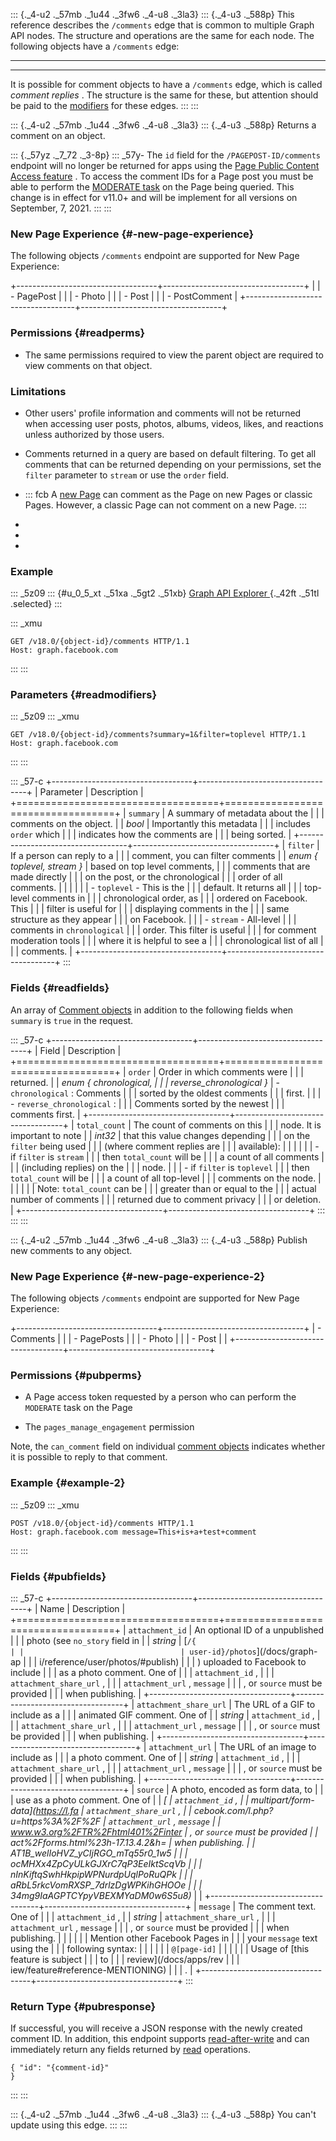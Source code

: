 <div>

<div>

::: {._4-u2 ._57mb ._1u44 ._3fw6 ._4-u8 ._3la3}
::: {._4-u3 ._588p}
This reference describes the ` /comments ` edge that is common to
multiple Graph API nodes. The structure and operations are the same for
each node. The following objects have a ` /comments ` edge:

  -- -- --
        
  -- -- --

It is possible for comment objects to have a ` /comments ` edge, which
is called *comment replies* . The structure is the same for these, but
attention should be paid to the [modifiers](#readmodifiers) for these
edges.
:::
:::

::: {._4-u2 ._57mb ._1u44 ._3fw6 ._4-u8 ._3la3}
::: {._4-u3 ._588p}
Returns a comment on an object.

::: {._57yz ._7_72 ._3-8p}
::: _57y-
The ` id ` field for the ` /PAGEPOST-ID/comments ` endpoint will no
longer be returned for apps using the [Page Public Content Access
feature](https://developers.facebook.com/docs/pages/overview/permissions-features#features)
. To access the comment IDs for a Page post you must be able to perform
the [MODERATE
task](https://developers.facebook.com/docs/pages/overview/permissions-features#tasks)
on the Page being queried. This change is in effect for v11.0+ and will
be implement for all versions on September, 7, 2021.
:::
:::

### New Page Experience {#-new-page-experience}

The following objects ` /comments ` endpoint are supported for New Page
Experience:

+-----------------------------------+-----------------------------------+
|                                   | -   PagePost                      |
|                                   | -   Photo                         |
|                                   | -   Post                          |
|                                   | -   PostComment                   |
+-----------------------------------+-----------------------------------+

### Permissions {#readperms}

-   The same permissions required to view the parent object are required
    to view comments on that object.

### Limitations

-   Other users\' profile information and comments will not be returned
    when accessing user posts, photos, albums, videos, likes, and
    reactions unless authorized by those users.

-   Comments returned in a query are based on default filtering. To get
    all comments that can be returned depending on your permissions, set
    the ` filter ` parameter to ` stream ` or use the ` order ` field.

-   ::: fcb
    A [new
    Page](https://www.facebook.com/business/help/2752670058165459?id=418112142508425)
    can comment as the Page on new Pages or classic Pages. However, a
    classic Page can not comment on a new Page.
    :::

-   

-   

-   

### Example

::: _5z09
::: {#u_0_5_xt ._51xa ._5gt2 ._51xb}
[Graph API Explorer
](/tools/explorer/?method=GET&path=%7Bobject-id%7D%2Fcomments&version=v18.0){._42ft
._51tl .selected}
:::

::: _xmu
``` {#u_0_b_uY ._5gt1 .prettyprint .prettyprinted}
GET /v18.0/{object-id}/comments HTTP/1.1
Host: graph.facebook.com
```
:::
:::

### Parameters {#readmodifiers}

::: _5z09
::: _xmu
``` {#u_0_m_fH ._5gt1 .prettyprint .prettyprinted}
GET /v18.0/{object-id}/comments?summary=1&filter=toplevel HTTP/1.1
Host: graph.facebook.com
```
:::
:::

::: _57-c
+-----------------------------------+-----------------------------------+
| Parameter                         | Description                       |
+===================================+===================================+
| ` summary `                       | A summary of metadata about the   |
|                                   | comments on the object.           |
| *bool*                            | Importantly this metadata         |
|                                   | includes ` order ` which          |
|                                   | indicates how the comments are    |
|                                   | being sorted.                     |
+-----------------------------------+-----------------------------------+
| ` filter `                        | If a person can reply to a        |
|                                   | comment, you can filter comments  |
| *enum { toplevel, stream }*       | based on top level comments,      |
|                                   | comments that are made directly   |
|                                   | on the post, or the chronological |
|                                   | order of all comments.            |
|                                   |                                   |
|                                   | -   ` toplevel ` - This is the    |
|                                   |     default. It returns all       |
|                                   |     top-level comments in         |
|                                   |     chronological order, as       |
|                                   |     ordered on Facebook. This     |
|                                   |     filter is useful for          |
|                                   |     displaying comments in the    |
|                                   |     same structure as they appear |
|                                   |     on Facebook.                  |
|                                   | -   ` stream ` - All-level        |
|                                   |     comments in ` chronological ` |
|                                   |     order. This filter is useful  |
|                                   |     for comment moderation tools  |
|                                   |     where it is helpful to see a  |
|                                   |     chronological list of all     |
|                                   |     comments.                     |
+-----------------------------------+-----------------------------------+
:::

### Fields {#readfields}

An array of [Comment objects](/docs/graph-api/reference/comment/) in
addition to the following fields when ` summary ` is ` true ` in the
request.

::: _57-c
+-----------------------------------+-----------------------------------+
| Field                             | Description                       |
+===================================+===================================+
| ` order `                         | Order in which comments were      |
|                                   | returned.                         |
| *enum { chronological,            |                                   |
| reverse_chronological }*          | -   ` chronological ` : Comments  |
|                                   |     sorted by the oldest comments |
|                                   |     first.                        |
|                                   | -   ` reverse_chronological ` :   |
|                                   |     Comments sorted by the newest |
|                                   |     comments first.               |
+-----------------------------------+-----------------------------------+
| ` total_count `                   | The count of comments on this     |
|                                   | node. It is important to note     |
| *int32*                           | that this value changes depending |
|                                   | on the ` filter ` being used      |
|                                   | (where comment replies are        |
|                                   | available):                       |
|                                   |                                   |
|                                   | -   if ` filter ` is ` stream `   |
|                                   |     then ` total_count ` will be  |
|                                   |     a count of all comments       |
|                                   |     (including replies) on the    |
|                                   |     node.                         |
|                                   | -   if ` filter ` is ` toplevel ` |
|                                   |     then ` total_count ` will be  |
|                                   |     a count of all top-level      |
|                                   |     comments on the node.         |
|                                   |                                   |
|                                   | Note: ` total_count ` can be      |
|                                   | greater than or equal to the      |
|                                   | actual number of comments         |
|                                   | returned due to comment privacy   |
|                                   | or deletion.                      |
+-----------------------------------+-----------------------------------+
:::
:::
:::

::: {._4-u2 ._57mb ._1u44 ._3fw6 ._4-u8 ._3la3}
::: {._4-u3 ._588p}
Publish new comments to any object.

### New Page Experience {#-new-page-experience-2}

The following objects ` /comments ` endpoint are supported for New Page
Experience:

+-----------------------------------+-----------------------------------+
| -   Comments                      |                                   |
| -   PagePosts                     |                                   |
| -   Photo                         |                                   |
| -   Post                          |                                   |
+-----------------------------------+-----------------------------------+

### Permissions {#pubperms}

-   A Page access token requested by a person who can perform the
    ` MODERATE ` task on the Page

-   The ` pages_manage_engagement ` permission

Note, the ` can_comment ` field on individual [comment
objects](/docs/graph-api/reference/comment/) indicates whether it is
possible to reply to that comment.

### Example {#example-2}

::: _5z09
::: _xmu
``` {#u_0_z_3y ._5gt1 .prettyprint .prettyprinted}
POST /v18.0/{object-id}/comments HTTP/1.1
Host: graph.facebook.com message=This+is+a+test+comment
```
:::
:::

### Fields {#pubfields}

::: _57-c
+-----------------------------------+-----------------------------------+
| Name                              | Description                       |
+===================================+===================================+
| ` attachment_id `                 | An optional ID of a unpublished   |
|                                   | photo (see ` no_story ` field in  |
| *string*                          | [` /{                             |
|                                   | user-id}/photos `](/docs/graph-ap |
|                                   | i/reference/user/photos/#publish) |
|                                   | ) uploaded to Facebook to include |
|                                   | as a photo comment. One of        |
|                                   | ` attachment_id ` ,               |
|                                   | ` attachment_share_url ` ,        |
|                                   | ` attachment_url ` , ` message `  |
|                                   | , or ` source ` must be provided  |
|                                   | when publishing.                  |
+-----------------------------------+-----------------------------------+
| ` attachment_share_url `          | The URL of a GIF to include as a  |
|                                   | animated GIF comment. One of      |
| *string*                          | ` attachment_id ` ,               |
|                                   | ` attachment_share_url ` ,        |
|                                   | ` attachment_url ` , ` message `  |
|                                   | , or ` source ` must be provided  |
|                                   | when publishing.                  |
+-----------------------------------+-----------------------------------+
| ` attachment_url `                | The URL of an image to include as |
|                                   | a photo comment. One of           |
| *string*                          | ` attachment_id ` ,               |
|                                   | ` attachment_share_url ` ,        |
|                                   | ` attachment_url ` , ` message `  |
|                                   | , or ` source ` must be provided  |
|                                   | when publishing.                  |
+-----------------------------------+-----------------------------------+
| ` source `                        | A photo, encoded as form data, to |
|                                   | use as a photo comment. One of    |
| *[                                | ` attachment_id ` ,               |
| multipart/form-data](https://l.fa | ` attachment_share_url ` ,        |
| cebook.com/l.php?u=https%3A%2F%2F | ` attachment_url ` , ` message `  |
| www.w3.org%2FTR%2Fhtml401%2Finter | , or ` source ` must be provided  |
| act%2Fforms.html%23h-17.13.4.2&h= | when publishing.                  |
| AT1B_welIoHVZ_yCIjRGO_mTq55r0_1w5 |                                   |
| ocMHXx4ZpCyULkGJXrC7qP3EeIktScqVb |                                   |
| nInKiftqSwhHkpipWPNurdpUqlPoRuQPk |                                   |
| aRbL5rkcVomRXSP_7drlzDgWPKihGHOOe |                                   |
| 34mg9IaAGPTCYpyVBEXMYaDM0w6S5u8)* |                                   |
+-----------------------------------+-----------------------------------+
| ` message `                       | The comment text. One of          |
|                                   | ` attachment_id ` ,               |
| *string*                          | ` attachment_share_url ` ,        |
|                                   | ` attachment_url ` , ` message `  |
|                                   | , or ` source ` must be provided  |
|                                   | when publishing.                  |
|                                   |                                   |
|                                   | Mention other Facebook Pages in   |
|                                   | your ` message ` text using the   |
|                                   | following syntax:                 |
|                                   |                                   |
|                                   | ` @[page-id] `                    |
|                                   |                                   |
|                                   | Usage of [this feature is subject |
|                                   | to                                |
|                                   | review](/docs/apps/rev            |
|                                   | iew/feature#reference-MENTIONING) |
|                                   | .                                 |
+-----------------------------------+-----------------------------------+
:::

### Return Type {#pubresponse}

If successful, you will receive a JSON response with the newly created
comment ID. In addition, this endpoint supports
[read-after-write](/docs/graph-api/using-graph-api#read-after-write) and
can immediately return any fields returned by
[read](/docs/graph-api/reference/object/comments#read) operations.

``` {._5s-8 .prettyprint .lang-code .prettyprinted}
{ "id": "{comment-id}"
}
```
:::
:::

::: {._4-u2 ._57mb ._1u44 ._3fw6 ._4-u8 ._3la3}
::: {._4-u3 ._588p}
You can\'t update using this edge.
:::
:::

</div>

</div>
